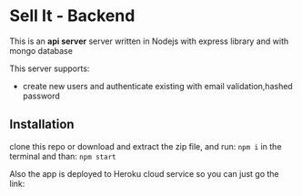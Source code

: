 # Sell It - Backend

This is an **api server** server written in Nodejs with express library and with mongo database 

This server supports:

- create new users and authenticate existing with email validation,hashed password





## Installation

clone this repo or download and extract the zip file, and run: `npm i` in the terminal and than:  `npm start`

Also the app is deployed to Heroku cloud service so you can just go the link: 

[here]: https://intense-plains-52486.herokuapp.com/